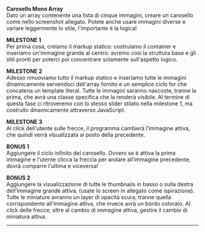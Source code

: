 **Carosello Mono Array**
<br>
Dato un array contenente una lista di cinque immagini, creare un carosello come nello screenshot allegato. Potete anche usare immagini diverse e variare leggermente lo stile, l'importante è la logica!
<br>

**MILESTONE 1**<br>
Per prima cosa, creiamo il markup statico: costruiamo il container e inseriamo un'immagine grande al centro: avremo così la struttura base e gli stili pronti per poterci poi concentrare solamente sull'aspetto logico.

**MILESTONE 2**<br>
Adesso rimuoviamo tutto il markup statico e inseriamo tutte le immagini dinamicamente servendoci dell'array fornito e un semplice ciclo for che concatena un template literal.
Tutte le immagini saranno nascoste, tranne la prima, che avrà una classe specifica che la renderà visibile.
Al termine di questa fase ci ritroveremo con lo stesso slider stilato nella milestone 1, ma costruito dinamicamente attraverso JavaScript.

**MILESTONE 3**<br>
Al click dell'utente sulle frecce, il programma cambierà l’immagine attiva, che quindi verrà visualizzata al posto della precedente.

**BONUS 1**<br>
Aggiungere il ciclo infinito del carosello. Ovvero se è attiva la prima immagine e l'utente clicca la freccia per andare all’immagine precedente, dovrà comparre l'ultima e viceversa!

**BONUS 2**<br>
Aggiungere la visualizzazione di tutte le thumbnails in basso o sulla destra dell’immagine grande attiva, (usate lo screen in allegato come ispirazione). Tutte le miniature avranno un layer di opacità scura, tranne quella corrispondente all’immagine attiva, che invece avrà un bordo colorato.
Al click delle frecce, oltre al cambio di immagine attiva, gestire il cambio di miniatura attiva.
<hr>
